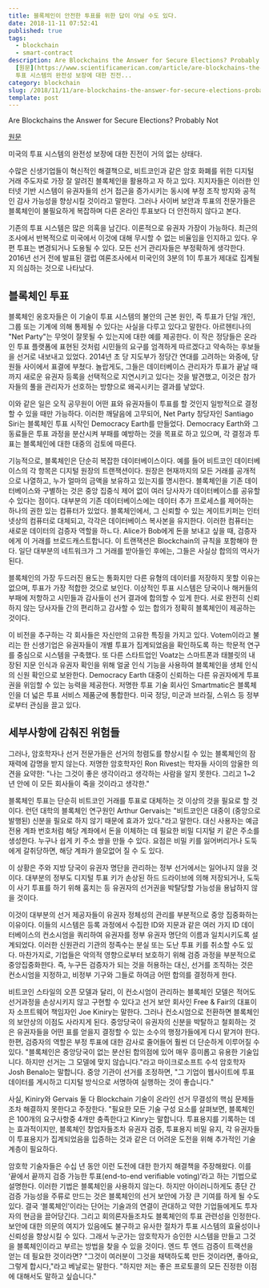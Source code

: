 ```yaml
---
title: 블록체인이 안전한 투표를 위한 답이 아닐 수도 있다.
date: 2018-11-11 07:52:41
published: true
tags:
  - blockchain
  - smart-contract
description: Are Blockchains the Answer for Secure Elections? Probably Not
  [원문](https://www.scientificamerican.com/article/are-blockchains-the-answer-for-secure-elections-probably-not/)  미국의
  투표 시스템의 완전성 보장에 대한 진전...
category: blockchain
slug: /2018/11/11/are-blockchains-the-answer-for-secure-elections-probably-not/
template: post
---
```

Are Blockchains the Answer for Secure Elections? Probably Not

[원문](https://www.scientificamerican.com/article/are-blockchains-the-answer-for-secure-elections-probably-not/)

미국의 투표 시스템의 완전성 보장에 대한 진전이 거의 없는 상태다.

수많은 신생기업들이 혁신적인 해결책으로, 비트코인과 같은 암호 화폐를 위한 디지털 거래 주도자로 가장 잘 알려진 블록체인을 활용하고 자 하고 있다. 지지자들은 이러한 인터넷 기반 시스템이 유권자들의 선거 접근을 증가시키는 동시에 부정 조작 방지와 공적인 감사 가능성을 향상시킬 것이라고 말한다. 그러나 사이버 보안과 투표의 전문가들은 블록체인이 불필요하게 복잡하며 다른 온라인 투표보다 더 안전하지 않다고 본다.

기존의 투표 시스템은 많은 의혹을 남긴다. 이론적으로 유권자 가장이 가능하다. 최근의 조사에서 반복적으로 미국에서 이것에 대해 무시할 수 없는 비율임을 인지하고 있다. 우편 투표는 변경되거나 도용될 수 있다. 모든 선거 관리자들은 부정확하게 생각한다. 2016년 선거 전에 발표된 갤럽 여론조사에서 미국인의 3분의 1이 투표가 제대로 집계될지 의심하는 것으로 나타났다.

## 블록체인 투표

블록체인 옹호자들은 이 기술이 투표 시스템의 불안의 근본 원인, 즉 투표가 단일 개인, 그룹 또는 기계에 의해 통제될 수 있다는 사실을 다루고 있다고 말한다. 아르헨티나의 "Net Party"는 무엇이 잘못될 수 있는지에 대한 예를 제공한다. 이 작은 정당들은 온라인 투표 플랫폼에 표현된 것처럼 시민들의 요구를 엄격하게 따르겠다고 약속하는 후보들을 선거로 내보내고 있었다. 2014년 초 당 지도부가 정당간 연대를 고려하는 와중에, 당원들 사이에서 표결에 부쳤다. 놀랍게도, 그들은 데이터베이스 관리자가 투표가 끝날 때까지 새로운 유권자 등록을 선택적으로 지연시키고 있다는 것을 발견했고, 이것은 참가자들의 풀을 관리자가 선호하는 방향으로 왜곡시키는 결과를 낳았다.

이와 같은 일은 오직 공무원이 어떤 표와 유권자들이 투표를 할 것인지 일방적으로 결정할 수 있을 때만 가능하다. 이러한 깨달음에 고무되어, Net Party 창당자인 Santiago Siri는 블록체인 투표 시작인 Democracy Earth를 만들었다. Democracy Earth와 그 동료들은 투표 과정을 분산시켜 부패를 예방하는 것을 목표로 하고 있으며, 각 결정과 투표는 블록체인에 대한 대중의 검토에 따른다.

기능적으로, 블록체인은 단순히 복잡한 데이터베이스이다. 예를 들어 비트코인 데이터베이스의 각 항목은 디지털 원장의 트랜잭션이다. 원장은 현재까지의 모든 거래를 공개적으로 나열하고, 누가 얼마의 금액을 보유하고 있는지를 명시한다. 블록체인을 기존 데이터베이스와 구별하는 것은 중앙 집중식 제어 없이 여러 당사자가 데이터베이스를 공유할 수 있다는 점이다. 대부분의 기존 데이터베이스에는 데이터 추가 프로세스를 제어하는 하나의 권한 있는 컴퓨터가 있었다. 블록체인에서, 그 신뢰할 수 있는 게이트키퍼는 인터넷상의 컴퓨터로 대체되고, 각각은 데이터베이스 복사본을 유지한다. 이러한 컴퓨터는 새로운 데이터의 검증자 역할을 하ㄴ다. Alice가 Bob에게 돈을 보내고 싶을 때, 검증자에게 이 거래를 브로드캐스트합니다. 이 트랜잭션은 Blockchain의 규칙을 포함해야 한다. 일단 대부분의 네트워크가 그 거래를 받아들인 후에는, 그들은 사실상 합의의 역사가 된다.

블록체인의 가장 두드러진 용도는 통화지만 다른 유형의 데이터를 저장하지 못할 이유는 없으며, 투표가 가장 적합한 것으로 보인다. 이상적인 투표 시스템은 당국이나 해커들의 부패에 저항하고 시민들과 감사들이 선거 결과에 합의할 수 있게 한다. 서로 완전히 신뢰하지 않는 당사자들 간의 편리하고 감사할 수 있는 합의가 정확히 블록체인이 제공하는 것이다.

이 비전을 추구하는 각 회사들은 자신만의 고유한 특징을 가지고 있다. Votem이라고 불리는 한 신생기업은 유권자들이 개별 투표가 집계되었음을 확인하도록 하는 학문적 연구를 중심으로 시스템을 구축했다. 또 다른 스타트업인 Voatz는 스마트폰과 태블릿의 내장된 지문 인식과 유권자 확인을 위해 얼굴 인식 기능을 사용하여 블록체인을 생체 인식의 신원 확인으로 보완한다. Democracy Earth 대중이 신뢰하는 다른 유권자에게 투표권을 위임할 수 있는 능력을 제공한다. 저명한 투표 기술 회사인 Smartmatic은 블록체인을 더 넓은 투표 서비스 제품군에 통합한다. 미국 정당, 미군과 브라질, 스위스 등 정부로부터 관심을 끌고 있다.

## 세부사항에 감춰진 위험들

그러나, 암호학자나 선거 전문가들은 선거의 청렴도를 향상시킬 수 있는 블록체인의 잠재력에 감명을 받지 않는다. 저명한 암호학자인 Ron Rivest는 학자들 사이의 암울한 의견을 요약한: "나는 그것이 좋은 생각이라고 생각하는 사람을 알지 못한다. 그리고 1~2년 안에 이 모든 회사들이 죽을 것이라고 생각한."

블록체인 투표는 단순히 비트코인 거래를 투표로 대체하는 것 이상의 것을 필요로 할 것이다. 런던 대학의 블록체인 연구원인 Arthur Gervais는 "비트코인은 대중이 (중앙으로 발행된) 신분을 필요로 하지 않기 때문에 효과가 있다."라고 말한다. 대신 사용자는 예금 전용 계좌 번호처럼 해당 계좌에서 돈을 이체하는 데 필요한 비밀 디지털 키 같은 주소를 생성한다. 누구나 쉽게 키 주소 쌍을 만들 수 있다. 요점은 비밀 키를 잃어버리거나 도둑에게 갈취당하면, 해당 계좌가 쓸모없어 질 수 도 있다.

이 상황은 주와 지방 당국이 유권자 명단을 관리하는 정부 선거에서는 일어나지 않을 것이다. 대부분의 정부도 디지털 투표 키가 손상된 하드 드라이브에 의해 저장되거나, 도둑이 사기 투표를 하기 위해 훔치는 등 유권자의 선거권을 박탈당할 가능성을 용납하지 않을 것이다.

이것이 대부분의 선거 제공자들이 유권자 정체성의 관리를 부분적으로 중앙 집중화하는 이유이다. 이들의 시스템은 등록 과정에서 수집한 ID와 지문과 같은 여러 가지 ID 데이터베이스의 컨소시엄을 쿼리하여 유권자를 정부 유권자 명단의 이름과 일치시키도록 설계되었다. 이러한 신원관리 기관의 정족수는 분실 또는 도난 투표 키를 취소할 수도 있다. 마찬가지로, 기업들은 악의적 영향으로부터 보호하기 위해 검증 과정을 부분적으로 중앙집중화한다. 즉, 누구든 검증자가 되는 것을 허용하는 대신, 선거를 조직하는 것은 컨소시엄을 지정하고, 비정부 기구와 그들로 하여금 어떤 합의를 결정하게 한다.

비트코인 스타일의 오픈 모델과 달리, 이 컨소시엄이 관리하는 블록체인 모델은 적어도 선거과정을 손상시키지 않고 구현할 수 있다고 선거 보안 회사인 Free & Fair의 대표이자 소프트웨어 책임자인 Joe Kiniry는 말한다. 그러나 컨소시엄으로 전환하면 블록체인의 보안상의 이점도 사라지게 된다. 중앙당국이 유권자의 신분을 박탈하고 철회하는 것은 유권자들을 어떤 표를 얻을지 결정할 수 있는 소수의 행정가들에게 다시 맡겨야 한다. 한편, 검증자의 역할은 부정 투표에 대한 감사로 줄어들어 훨씬 더 단순하게 이루어질 수 있다. "블록체인은 중앙당국이 없는 분산된 합의점에 있어 매우 흥미롭고 유용한 기술입니다. 하지만 선거는 그 모델에 맞지 않습니다."라고 마이크로소프트 수석 암호학자 Josh Benalo는 말합니다. 중앙 기관이 선거를 조정하면, "그 기업이 웹사이트에 투표 데이터를 게시하고 디지털 방식으로 서명하여 실행하는 것이 좋습니다."

사실, Kiniry와 Gervais 둘 다 Blockchain 기술이 온라인 선거 무결성의 핵심 문제들조차 해결하지 못한다고 주장한다. "필요한 모든 기술 구성 요소를 살펴보면, 블록체인은 100개의 요구사항중 4개만 충족한다고 Kinry는 말합니다. 투표용지를 기록하는 데는 효과적이지만, 블록체인 창업자들조차 유권자 검증, 투표용지 비밀 유지, 각 유권자들이 투표용지가 집계되었음을 입증하는 것과 같은 더 어려운 도전을 위해 추가적인 기술 계층이 필요하다.

암호학 기술자들은 수십 년 동안 이런 도전에 대한 한가지 해결책을 주장해왔다. 이를 ‘끝에서 끝까지 검증 가능한 투표(end-to-end verifiable voting)’라고 하는 기법으로 설명한다. 이러한 기법은 블록체인을 사용하지 않는다. 하지만 아이러니하게도 종단 간 검증 가능성을 주류로 만드는 것은 블록체인의 선거 보안에 가장 큰 기여를 하게 될 수도 있다. 결국 ‘블록체인’이라는 단어는 기술과의 연결이 관대하고 약한 기업들에게도 투자자의 현금을 끌어당긴다. 그리고 회의론자들조차도 블록체인의 투표 관련성을 인정한다. 보안에 대한 의문의 여지가 있음에도 불구하고 유사한 절차가 투표 시스템의 효율성이나 신뢰성을 향상시킬 수 있다. 그래서 누군가는 암호학자가 승인한 시스템을 만들고 그것을 블록체인이라고 부르는 방법을 찾을 수 있을 것이다. 엔드 투 엔드 검증이 트랙션을 얻는 데 필요한 것이라면? "그것이 여러분이 그것을 채택하도록 만든 것이라면, 좋아요, 그렇게 합시다,"라고 베날로는 말한다. "하지만 저는 좋은 프로토콜의 모든 진정한 이점에 대해서도 말하고 싶습니다."